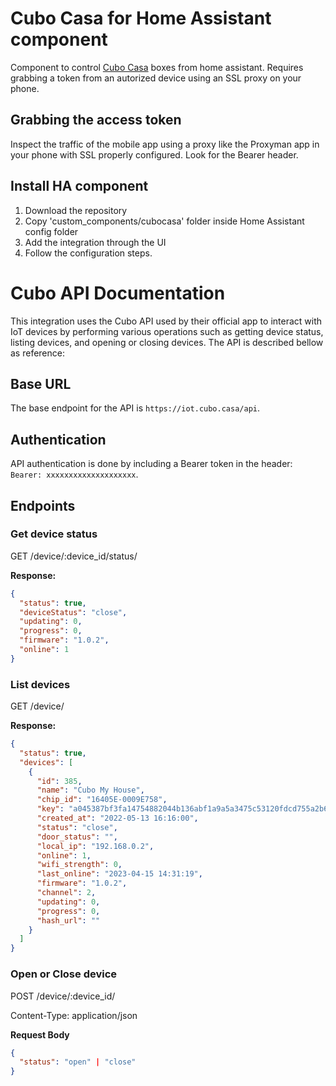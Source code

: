 # Cubo Casa for Home Assistant component

Component to control [Cubo Casa](https://www.cubocasa.com.br/) boxes from home assistant. Requires grabbing a token from an autorized device using an SSL proxy on your phone. 

## Grabbing the access token

Inspect the traffic of the mobile app using a proxy like the Proxyman app in your phone with SSL properly configured. Look for the Bearer header.

## Install HA component
1. Download the repository
2. Copy 'custom_components/cubocasa' folder inside Home Assistant config folder
3. Add the integration through the UI
4. Follow the configuration steps.

# Cubo API Documentation

This integration uses the Cubo API used by their official app to interact with IoT devices by performing various operations such as getting device status, listing devices, and opening or closing devices. The API is described bellow as reference:

## Base URL

The base endpoint for the API is `https://iot.cubo.casa/api`.

## Authentication

API authentication is done by including a Bearer token in the header: `Bearer: xxxxxxxxxxxxxxxxxxxx`.

## Endpoints

### Get device status

GET /device/:device_id/status/


**Response:**

```json
{
  "status": true,
  "deviceStatus": "close",
  "updating": 0,
  "progress": 0,
  "firmware": "1.0.2",
  "online": 1
}
```

### List devices

GET /device/

**Response:**

```json
{
  "status": true,
  "devices": [
    {
      "id": 385,
      "name": "Cubo My House",
      "chip_id": "16405E-0009E758",
      "key": "a045387bf3fa14754882044b136abf1a9a5a3475c53120fdcd755a2b673fffff",
      "created_at": "2022-05-13 16:16:00",
      "status": "close",
      "door_status": "",
      "local_ip": "192.168.0.2",
      "online": 1,
      "wifi_strength": 0,
      "last_online": "2023-04-15 14:31:19",
      "firmware": "1.0.2",
      "channel": 2,
      "updating": 0,
      "progress": 0,
      "hash_url": ""
    }
  ]
}
```

### Open or Close device

POST /device/:device_id/

Content-Type: application/json

**Request Body**

```json
{
  "status": "open" | "close"
}
```
